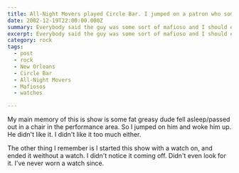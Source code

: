 ```yaml
---
title: All-Night Movers played Circle Bar. I jumped on a patron who somehow fell asleep.
date: 2002-12-19T22:00:00.000Z
summary: Everybody said the guy was some sort of mafioso and I should expect retribution.
excerpt: Everybody said the guy was some sort of mafioso and I should expect retribution.
category: rock
tags:
  - post 
  - rock
  - New Orleans
  - Circle Bar
  - All-Night Movers
  - Mafiosos
  - watches

---
```


My main memory of this is show is some fat greasy dude fell asleep/passed out in a chair in the performance area. So I jumped on him and woke him up. He didn't like it. I didn't like it too much either.

The other thing I remember is I started this show with a watch on, and ended it weithout a watch. I didn't notice it coming off. Didn't even look for it. I've never worn a watch since.